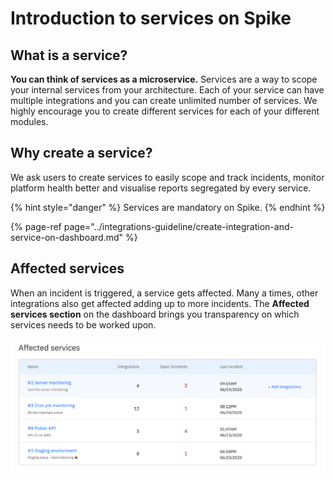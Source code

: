 # Introduction to services on Spike

## **What is a service?**

**You can think of services as a microservice.** Services are a way to scope your internal services from your architecture. Each of your service can have multiple integrations and you can create unlimited number of services. We highly encourage you to create different services for each of your different modules.

## Why create a service?

We ask users to create services to easily scope and track incidents, monitor platform health better and visualise reports segregated by every service.

{% hint style="danger" %}
Services are mandatory on Spike.
{% endhint %}

{% page-ref page="../integrations-guideline/create-integration-and-service-on-dashboard.md" %}

## Affected services

When an incident is triggered, a service gets affected. Many a times, other integrations also get affected adding up to more incidents. The **Affected services section** on the dashboard brings you transparency on which services needs to be worked upon.

![Affected services on Spike](../.gitbook/assets/screenshot-2020-06-24-at-10.37.32-am.png)

